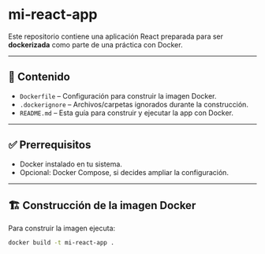 # mi‑react‑app

Este repositorio contiene una aplicación React preparada para ser **dockerizada** como parte de una práctica con Docker.

---

## 📁 Contenido

- `Dockerfile` – Configuración para construir la imagen Docker.
- `.dockerignore` – Archivos/carpetas ignorados durante la construcción.
- `README.md` – Esta guía para construir y ejecutar la app con Docker.

---

## ✅ Prerrequisitos

- Docker instalado en tu sistema.
- Opcional: Docker Compose, si decides ampliar la configuración.

---

## 🏗️ Construcción de la imagen Docker

Para construir la imagen ejecuta:

```bash
docker build -t mi-react-app .
